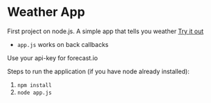 # Weather App
First project on node.js. A simple app that tells you weather [Try it out](https://recoil-weather-app.herokuapp.com/)

- `app.js` works on back callbacks

Use your api-key for forecast.io

Steps to run the application (if you have node already installed):

1. `npm install`
2. `node app.js` 

